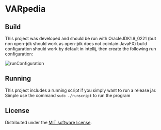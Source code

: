 VARpedia
=====================

Build
---------------------
This project was developed and should be run with OracleJDK1.8_0221 (but non open-jdk should work as open-jdk does not cointain JavaFX) build configuration should work by default in intellij, then create the following run configuration:

![runConfiguration](https://i.imgur.com/zVlpgu6.png)

Running
---------------------
This project includes a running script if you simply want to run a release jar. Simple use the command `sudo ./runscript` to run the program

License
---------------------
Distributed under the [MIT software license](http://www.opensource.org/licenses/mit-license.php).
